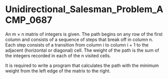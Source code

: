 # Unidirectional_Salesman_Problem_ACMP_0687

An m × n matrix of integers is given. The path begins on any row of the first column and consists of a sequence of steps that break off in column n. Each step consists of a transition from column i to column i + 1 to the adjacent (horizontal or diagonal) cell. The weight of the path is the sum of the integers recorded in each of the n visited cells.

It is required to write a program that calculates the path with the minimum weight from the left edge of the matrix to the right.
